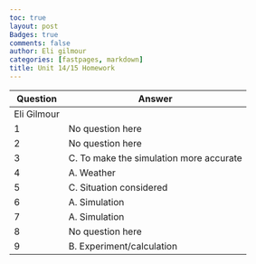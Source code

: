 ```yaml
---
toc: true
layout: post
Badges: true
comments: false
author: Eli gilmour
categories: [fastpages, markdown]
title: Unit 14/15 Homework
---
```


|Question|Answer |
|---|---|
|Eli Gilmour||
|1|No question here|
|2|No question here|
|3|C. To make the simulation more accurate|
|4|A. Weather|
|5|C. Situation considered|
|6|A. Simulation|
|7|A. Simulation|
|8|No question here|
|9|B. Experiment/calculation|
